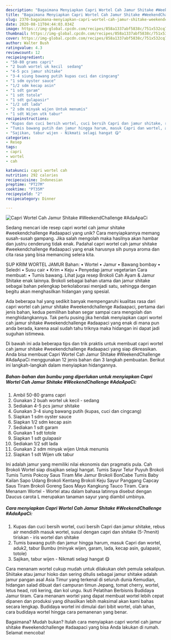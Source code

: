 ```yaml
---
description: "Bagaimana Menyiapkan Capri Wortel Cah Jamur Shitake #WeekendChallenge #AdaApaCi, Bisa Manjain Lidah"
title: "Bagaimana Menyiapkan Capri Wortel Cah Jamur Shitake #WeekendChallenge #AdaApaCi, Bisa Manjain Lidah"
slug: 2370-bagaimana-menyiapkan-capri-wortel-cah-jamur-shitake-weekendchallenge-adaapaci-bisa-manjain-lidah
date: 2020-08-11T04:44:03.034Z
image: https://img-global.cpcdn.com/recipes/858a1337abf5838c/751x532cq70/capri-wortel-cah-jamur-shitake-weekendchallenge-adaapaci-foto-resep-utama.jpg
thumbnail: https://img-global.cpcdn.com/recipes/858a1337abf5838c/751x532cq70/capri-wortel-cah-jamur-shitake-weekendchallenge-adaapaci-foto-resep-utama.jpg
cover: https://img-global.cpcdn.com/recipes/858a1337abf5838c/751x532cq70/capri-wortel-cah-jamur-shitake-weekendchallenge-adaapaci-foto-resep-utama.jpg
author: Walter Bush
ratingvalue: 4.3
reviewcount: 12
recipeingredient:
- "50-80 grams capri"
- "2 buah wortel uk kecil  sedang"
- "4-5 pcs jamur shitake"
- "3-4 siung bawang putih kupas cuci dan cingcang"
- "1 sdm oyster sauce"
- "1/2 sdm kecap asin"
- "1 sdt garam"
- "1 sdt totole"
- "1 sdt gulapasir"
- "1/2 sdt lada"
- "2 sdm minyak wijen Untuk menumis"
- "1 sdt Wijen utk tabur"
recipeinstructions:
- "Kupas dan cuci bersih wortel, cuci bersih Capri dan jamur shitake, rebus air mendidih masuk wortel, susul dengan capri dan shitake (5-7menit) tiriskan - iris wortel dan shitake"
- "Tumis bawang putih dan jamur hingga harum, masuk Capri dan wortel, aduk2, tabur Bumbu (minyak wijen, garam, lada, kecap asin, gulapasir, totole)"
- "Sajikan, tabur wijen - Nikmati selagi hangat 😋"
categories:
- Resep
tags:
- capri
- wortel
- cah

katakunci: capri wortel cah 
nutrition: 292 calories
recipecuisine: Indonesian
preptime: "PT27M"
cooktime: "PT35M"
recipeyield: "2"
recipecategory: Dinner

---
```



![Capri Wortel Cah Jamur Shitake #WeekendChallenge #AdaApaCi](https://img-global.cpcdn.com/recipes/858a1337abf5838c/751x532cq70/capri-wortel-cah-jamur-shitake-weekendchallenge-adaapaci-foto-resep-utama.jpg)

Sedang mencari ide resep capri wortel cah jamur shitake #weekendchallenge #adaapaci yang unik? Cara menyiapkannya memang susah-susah gampang. Jika salah mengolah maka hasilnya akan hambar dan justru cenderung tidak enak. Padahal capri wortel cah jamur shitake #weekendchallenge #adaapaci yang enak harusnya sih punya aroma dan cita rasa yang bisa memancing selera kita.

SUP KRIM WORTEL JAMUR Bahan: • Wortel • Jamur • Bawang bombay • Seledri • Susu cair • Krim • Keju • Penyedap jamur vegetarian Cara membuat: • Tumis bawang. Lihat juga resep Brokoli Cah Ayam &amp; Jamur Shitake enak lainnya. Brokoli sebagai bahan utama dan jamur shitake sebagai bahan pelengkap berkolaborasi menjadi satu, sehingga dengan begitu akan menghasilkan hidangan yang spesial.

Ada beberapa hal yang sedikit banyak mempengaruhi kualitas rasa dari capri wortel cah jamur shitake #weekendchallenge #adaapaci, pertama dari jenis bahan, kedua pemilihan bahan segar sampai cara mengolah dan menghidangkannya. Tak perlu pusing jika hendak menyiapkan capri wortel cah jamur shitake #weekendchallenge #adaapaci yang enak di mana pun anda berada, karena asal sudah tahu triknya maka hidangan ini dapat jadi suguhan istimewa.


Di bawah ini ada beberapa tips dan trik praktis untuk membuat capri wortel cah jamur shitake #weekendchallenge #adaapaci yang siap dikreasikan. Anda bisa membuat Capri Wortel Cah Jamur Shitake #WeekendChallenge #AdaApaCi menggunakan 12 jenis bahan dan 3 langkah pembuatan. Berikut ini langkah-langkah dalam menyiapkan hidangannya.

<!--inarticleads1-->

##### Bahan-bahan dan bumbu yang diperlukan untuk menyiapkan Capri Wortel Cah Jamur Shitake #WeekendChallenge #AdaApaCi:

1. Ambil 50-80 grams capri
1. Gunakan 2 buah wortel uk kecil - sedang
1. Sediakan 4-5 pcs jamur shitake
1. Gunakan 3-4 siung bawang putih (kupas, cuci dan cingcang)
1. Siapkan 1 sdm oyster sauce
1. Siapkan 1/2 sdm kecap asin
1. Sediakan 1 sdt garam
1. Gunakan 1 sdt totole
1. Siapkan 1 sdt gulapasir
1. Sediakan 1/2 sdt lada
1. Gunakan 2 sdm minyak wijen Untuk menumis
1. Siapkan 1 sdt Wijen utk tabur


Ini adalah jamur yang memiliki nilai ekonomis dan pragmatis pula. Cah Brokoli Wortel siap disajikan selagi hangat. Tumis Sayur Telur Puyuh Brokoli Tumis Tumis Pokcoy Saus Tiram Mie Jamur Brokoli BonCabe Tumis Baby Kailan Sapo Udang Brokoli Kentang Brokoli Keju Sayur Panggang Capcay Saus Tiram Brokoli Goreng Saos Mayo Kangkung Tauco Tiram. Cara Menanam Wortel - Wortel atau dalam bahasa latinnya disebut dengan Daucus carota L merupakan tanaman sayur yang diambil umbinya. 

<!--inarticleads2-->

##### Cara menyiapkan Capri Wortel Cah Jamur Shitake #WeekendChallenge #AdaApaCi:

1. Kupas dan cuci bersih wortel, cuci bersih Capri dan jamur shitake, rebus air mendidih masuk wortel, susul dengan capri dan shitake (5-7menit) tiriskan - iris wortel dan shitake
1. Tumis bawang putih dan jamur hingga harum, masuk Capri dan wortel, aduk2, tabur Bumbu (minyak wijen, garam, lada, kecap asin, gulapasir, totole)
1. Sajikan, tabur wijen - Nikmati selagi hangat 😋


Cara menanam wortel cukup mudah untuk dilakukan oleh pemula sekalipun. Shiitake atau jamur hioko dan sering ditulis sebagai jamur shitake adalah jamur pangan asal Asia Timur yang terkenal di seluruh dunia Kemudian, hidangan salad dibuat dari campuran timun Jepang, tomat cherry, wortel, letus head, roti kering, dan kol ungu. Ikuti Pelatihan Berbisnis Budidaya Jamur tiram. Cara menanam wortel yang dapat membuat wortel lebih cepat dipanen dan produksi yang dihasilkan lebih maksimal akan kami bahas secara lengkap. Budidaya wortel ini dimulai dari bibit wortel, olah lahan, cara budidaya wortel hingga cara pemanenan yang benar. 

Bagaimana? Mudah bukan? Itulah cara menyiapkan capri wortel cah jamur shitake #weekendchallenge #adaapaci yang bisa Anda lakukan di rumah. Selamat mencoba!
